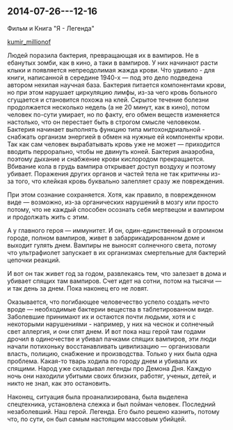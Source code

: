 ## 2014-07-26---12-16

Фильм и Книга "Я - Легенда"

[kumir_millionof](https://kumir-millionof.livejournal.com/713059.html)

Людей поразила бактерия, превращающая их в вампиров. Не в ебанутых зомби, как в кино, а таки в
вампиров. У них начинают расти клыки и появляется непреодолимая жажда крови. Что удивило - для
книги, написанной в середине 1940-х — под это дело подведена автором нехилая научная база. Бактерия
питается компонентами крови, но при этом нарушает циркуляцию лимфы, из-за чего кровь больного
сгущается и становится похожа на клей. Скрытое течение болезни продолжается несколько недель (а не
20 минут, как в кино), потом человек по-сути умирает, но по факту, его обмен веществ изменяется
настолько, что он перестает быть в строгом смысле человеком. Бактерия начинает выполнять функцию
типа митохондриальной - снабжать организм энергией в обмен на нужные ей компоненты крови. Так как
сам человек вырабатывать кровь уже не может — приходится вводить перрорально, чтобы не двинуть
коней. Бактерия анаэробна, поэтому дыхание и снабжение крови кислородом прекращается. Вбивание кола
в грудь вампира открывает доступ воздуху и поэтому убивает. Поражения других органов и частей тела
не так критичны из-за того, что клейкая кровь буквально залепляет сразу же повреждения.

При этом сознание сохраняется. Хотя, как правило, в поврежденном виде — возможно, из-за органических
нарушений в мозгу или просто потому, что не каждый способен осознать себя мертвецом и вампиром и
продолжать жить с этим.

А у главного героя — иммунитет. И он, один-единственный в огромном городе, полном вампиров, живет в
забаррикадированном доме и выходит гулять днем. Вампиры не выносят солнечного света, потому что
ультрафиолет запускает в их организмах смертельные для бактерий цепочки реакций.

И вот он так живет год за годом, развлекаясь тем, что залезает в дома и убивает спящих там вампиров.
Счет идет на сотни, потом на тысячи — и так день за днем. Пока наконец его не ловят.

Оказывается, что погибающее человечество успело создать нечто вроде — необходимые бактерии вещества
в таблетированном виде. Заболевшие принимают их и остаются почти людьми, хотя и с некоторыми
нарушениями - например, у них на чеснок и солнечный свет аллергия, и они спят днем. И вот пока наш
герой там годами дрочил в одиночестве и убивал пачками спящих вампиров, эти люди начали потихоньку
восстанавливать цивилизацию — организовали власть, полицию, снабжение и производства. Только у них
была одна проблема. Какая-то тварь ходила по городу днем и убивала их спящими. Народ уже складывал
легенды про Демона Дня. Каждую ночь они находили убитыми своих близких, работяг, ученых, детей, и
никто не знал, как это остановить.

Наконец, ситуация была проанализирована, была выделена спецтехника, установлена слежка и был пойман
человек. Последний незаболевший. Наш герой. Легенда. Его было решено казнить, потому что, по сути,
он был самым настоящим массовым убийцей.
